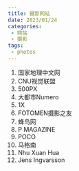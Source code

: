 ```yaml
---
title: 摄影网站
date: 2023/01/24
categories:
 - 网站
 - 摄影
tags:
 - photos
---
```


1. 国家地理中文网
2. CNU视觉联盟
3. 500PX
4. 大都市Numero
5. 1X
6. FOTOMEN摄影之友
7. 蜂鸟网
8. P MAGAZINE
9. POCO
10. 马格南
11. Nhu Xuan Hua
12. Jens Ingvarsson